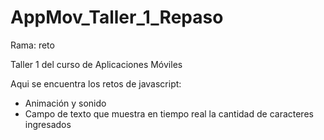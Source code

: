 # AppMov_Taller_1_Repaso

Rama: reto

Taller 1 del curso de Aplicaciones Móviles

Aqui se encuentra los retos de javascript:

- Animación y sonido
- Campo de texto que muestra en tiempo real la cantidad de caracteres ingresados
